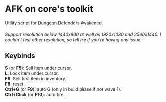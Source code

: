 # AFK on core's toolkit  
Utility script for Dungeon Defenders Awakened.  
###### Support resolution below 1440x900 as well as 1920x1080 and 2560x1440. I couldn't test other resolution, so tell me if you're having any issue.  
## Keybinds
**S** (or **F5**): Sell item under cursor.  
**L**: Lock item under cursor.  
**F6**: Sell first item in inventory.  
**F8**: reset.  
**Ctrl+G** (or **F9**): auto G (only in build phase if not wave 1).  
**Ctrl+Click** (or **F10**): auto fire.  

